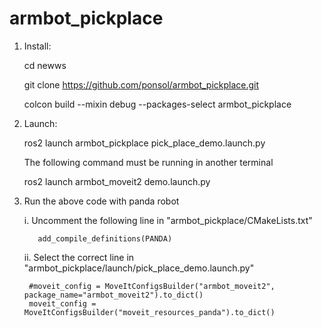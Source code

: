 # armbot_pickplace

1. Install:

   cd newws   

   git clone https://github.com/ponsol/armbot_pickplace.git

   colcon build --mixin debug --packages-select armbot_pickplace

2. Launch:

   ros2  launch  armbot_pickplace  pick_place_demo.launch.py

   The following command must be running in another terminal
 
   ros2 launch  armbot_moveit2  demo.launch.py


3. Run the above code with panda robot

    i.   Uncomment the  following line in  "armbot_pickplace/CMakeLists.txt"

          add_compile_definitions(PANDA)

    ii.  Select the correct line in "armbot_pickplace/launch/pick_place_demo.launch.py"

        #moveit_config = MoveItConfigsBuilder("armbot_moveit2", package_name="armbot_moveit2").to_dict()
        moveit_config = MoveItConfigsBuilder("moveit_resources_panda").to_dict()


